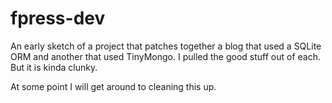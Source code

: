 # fpress-dev
An early sketch of a project that patches together a blog that used a SQLite ORM and another that used TinyMongo.  I pulled the good stuff out of each.  But it is kinda clunky.

At some point I will get around to cleaning this up.
